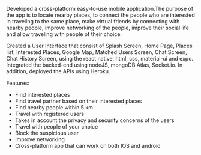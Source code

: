 Developed a cross-platform easy-to-use mobile application.The purpose of the app is to locate nearby places, to connect the people who are interested in traveling to the same place, make virtual friends by connecting with nearby people, improve networking of the people, improve their social life and
allow traveling with people of their choice.

Created a User Interface that consist of Splash Screen, Home Page, Places list, Interested Places, Google Map, Matched Users Screen, Chat Screen, Chat History Screen, using the react native, html, css, material-ui and expo. Integrated the backed-end using nodeJS, mongoDB Atlas, Socket.io. In addition, deployed the APIs using Heroku.

Features:
<ul>
<li>Find interested places</li>
<li>Find travel partner based on their interested places</li>
<li>Find nearby people within 5 km</li>
<li>Travel with registered users</li>
<li>Takes in account the privacy and security concerns of the users</li>
<li>Travel with people of your choice</li>
<li>Block the suspicious user</li>
<li>Improve networking</li>
<li>Cross-platform app that can work on both IOS and android</li>
</ul>
